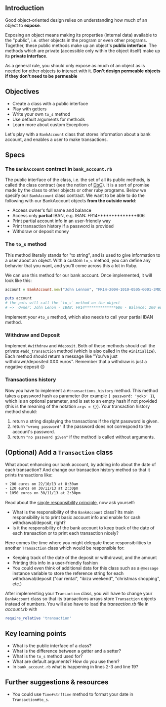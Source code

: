 ## Introduction

Good object-oriented design relies on understanding how much of an object to **expose**.

Exposing an object means making its properties (internal data) available to the "public", i.e. other objects in the program or even other programs. Together, these public methods make up an object's **public interface**. The methods which are private (accessible only within the object itself) make up its **private interface**.

As a general rule, you should only expose as much of an object as is needed for other objects to interact with it. **Don't design permeable objects if they don't need to be permeable**

## Objectives

- Create a class with a public interface
- Play with getters
- Write your own `to_s` method
- Use default arguments for methods
- Learn more about custom Exceptions

Let's play with a `BankAccount` class that stores information about a bank account, and enables a user to make transactions.

## Specs

### The `BankAccount` contract in `bank_account.rb`

The public interface of the class, i.e. the set of all its public methods, is called the class contract (see the notion of [DbC](http://en.wikipedia.org/wiki/Design_by_contract)). It is a sort of promise made by the class to other objects or other ruby programs. Below we specify our `BankAccount` class contract. We want to be able to do the following with our BankAccount objects **from the outside world**:

* Access owner's full name and balance
* Access only **partial** IBAN, e.g. IBAN: FR14**************606
* Print partial account info in an user-friendly way
* Print transaction history if a password is provided
* Withdraw or deposit money

### The `to_s` method


This method literally stands for "to string", and is used to give information to a user about an object. With a custom `to_s` method, you can define any behavior that you want, and you'll come across this a lot in Ruby.

We can use this method for our bank account. Once implemented, it will look like this:

```ruby
account = BankAccount.new("John Lennon", "FR14-2004-1010-0505-0001-3M02-606", 200, "yoko")

puts account
# the puts will call the `to_s` method on the object
# =>  Owner: John Lenon - IBAN: FR14**************606 - Balance: 200 euros
```

Implement your `#to_s` method, which also needs to call your partial IBAN method.

### Withdraw and Deposit

Implement `#withdraw` and `#deposit`. Both of these methods should call the private `#add_transaction` method (which is also called in the `#initialize`). Each method should return a message like "You've just withdrawn/deposited XXX euros". Remember that a withdraw is just a negative deposit 😉

### Transactions history

Now you have to implement a `#transactions_history` method. This method takes a password hash as parameter (for example `{ password: 'yoko' }`), which is an optional parameter, and is set to an empty hash if not provided (this is the meaning of the notation `args = {}`). Your transaction history method should:

1. return a string displaying the transactions if the right password is given.
2. return `"wrong password"` if the password does not correspond to the account's password.
3. return `"no password given"` if the method is called without arguments.

## (Optional) Add a `Transaction` class

What about enhancing our bank account, by adding info about the date of each transaction? And change our transaction history method so that it prints transactions like:

```bash
+ 200 euros on 22/10/13 at 8:30am
- 120 euros on 30/11/13 at 2:30pm
+ 1050 euros on 30/11/13 at 2:30pm
```

Read about the [single responsibility principle](http://en.wikipedia.org/wiki/Single_responsibility_principle), now ask yourself:
- What is the responsibility of the `BankAccount` class? Its main responsibility is to print basic account info and enable for cash withdrawal/deposit, right?
- Is it the responsibility of the bank account to keep track of the date of each transaction or to print each transaction nicely?

Here comes the time where you might delegate these responsibilities to another `Transaction` class which would be responsible for:
- Keeping track of the date of the deposit or withdrawal, and the amount
- Printing this info in a user-friendly fashion
- You could even think of additional data for this class such as a `@message` instance variable to store the reference string for each withdrawal/deposit ("car rental", "ibiza weekend", "christmas shopping", etc.)

After implementing your `Transaction` class, you will have to change your `BankAccount` class so that its transactions arrays store `Transaction` objects instead of numbers. You will also have to load the *transaction.rb* file in *account.rb* with

```ruby
require_relative 'transaction'
```

## Key learning points

- What is the public interface of a class?
- What is the difference between a getter and a setter?
- What is the `to_s` method used for?
- What are default arguments? How do you use them?
- In `bank_account.rb` what is happening in lines 2-3 and line 19?

## Further suggestions & resources

- You could use `Time#strftime` method to format your date in `Transaction#to_s`.
